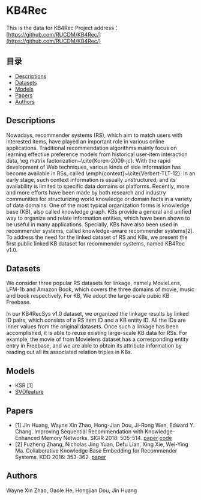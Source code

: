 # KB4Rec
This is the data for KB4Rec
Project address：[https://github.com/RUCDM/KB4Rec/](https://github.com/RUCDM/KB4Rec/)

## 目录
* [Descriptions](#Descriptions)
* [Datasets](#Datasets)
* [Models](#Models)
* [Papers](#Papers)
* [Authors](#Authors)

## <div id="Descriptions"></div>Descriptions
   Nowadays, recommender systems (RS), which aim to match users with interested items, have played an important role in various online applications. Traditional recommendation algorithms mainly focus on learning effective preference models from historical user-item interaction data, \eg matrix factorization~\cite{Koren-2009-jc}. With the rapid development of Web techniques, various kinds of side information has become available in RSs, called \emph{context}~\cite{Verbert-TLT-12}. In an early stage, such context information is usually unstructured, and its availability is limited to specific data domains or platforms.
   Recently, more and more efforts have been made by both research and industry communities for structurizing world knowledge or domain facts in a variety of data domains. One of the most typical organization forms is knowledge base (KB), also called knowledge graph. KBs provide a general and unified way to organize and relate information entities, which have been shown to be useful in many applications. Specially, KBs have also been used in recommender systems, called knowledge-aware recommender systems[2].
   To address the need for the linked dataset of RS and KBs, we present the first public linked KB dataset for recommender systems, named KB4Rec v1.0.

## <div id="Datasets"></div>Datasets
   We consider three popular RS datasets for linkage, namely MovieLens, LFM-1b and Amazon Book, which covers the three domains of movie, music and book respectively. For KB, We adopt the large-scale pubic KB Freebase.
   
   In our KB4RecSys v1.0 dataset, we organized the linkage results by linked ID pairs, which consists of a RS item ID and a KB entity ID. All the IDs are inner values from the original datasets. Once such a linkage has been accomplished, it is able to reuse existing large-scale KB data for RSs.
   For example, the movie of <Avatar> from Movielens dataset has a corresponding entity entry in Freebase, and we are able to obtain its attribute information by reading out all its associated relation triples in KBs.

## <div id="Models"></div>Models
* KSR [1]
* [SVDfeature](http://apex.sjtu.edu.cn/projects/33)


## <div id="Papers"></div>Papers
* [1] Jin Huang, Wayne Xin Zhao, Hong-Jian Dou, Ji-Rong Wen, Edward Y. Chang. Improving Sequential Recommendation with Knowledge-Enhanced Memory Networks. SIGIR 2018: 505-514. [paper](https://dl.acm.org/citation.cfm?doid=3209978.3210017) [code](https://github.com/BetsyHJ/KSR)
* [2] Fuzheng Zhang, Nicholas Jing Yuan, Defu Lian, Xing Xie, Wei-Ying Ma. Collaborative Knowledge Base Embedding for Recommender Systems. KDD 2016: 353-362. [paper](https://dl.acm.org/citation.cfm?doid=2939672.2939673)

## <div id="Authors"></div>Authors
Wayne Xin Zhao, Gaole He, Hongjian Dou, Jin Huang
